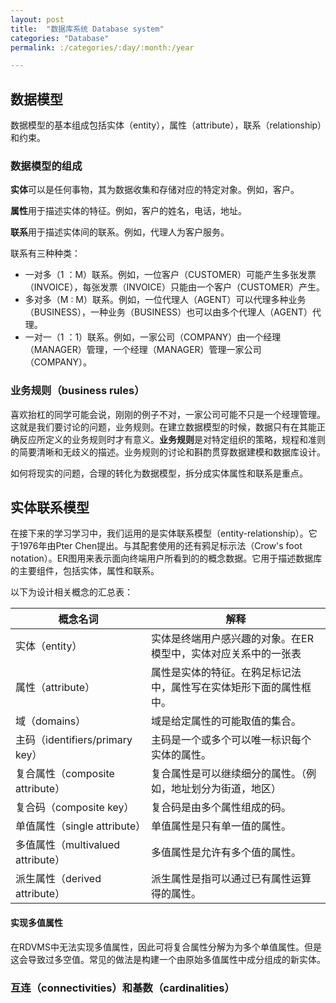 ```yaml
---
layout: post
title:  "数据库系统 Database system"
categories: "Database"
permalink: :/categories/:day/:month:/year

---
```


## 数据模型

数据模型的基本组成包括实体（entity），属性（attribute），联系（relationship）和约束。

### 数据模型的组成

**实体**可以是任何事物，其为数据收集和存储对应的特定对象。例如，客户。

**属性**用于描述实体的特征。例如，客户的姓名，电话，地址。

**联系**用于描述实体间的联系。例如，代理人为客户服务。

联系有三种种类：

* 一对多（1 ：M）联系。例如，一位客户（CUSTOMER）可能产生多张发票（INVOICE），每张发票（INVOICE）只能由一个客户（CUSTOMER）产生。
* 多对多（M : M）联系。例如，一位代理人（AGENT）可以代理多种业务（BUSINESS），一种业务（BUSINESS）也可以由多个代理人（AGENT）代理。
* 一对一（1 ：1）联系。例如，一家公司（COMPANY）由一个经理（MANAGER）管理，一个经理（MANAGER）管理一家公司（COMPANY）。

### 业务规则（business rules）

喜欢抬杠的同学可能会说，刚刚的例子不对，一家公司可能不只是一个经理管理。这就是我们要讨论的问题，业务规则。在建立数据模型的时候，数据只有在其能正确反应所定义的业务规则时才有意义。**业务规则**是对特定组织的策略，规程和准则的简要清晰和无歧义的描述。业务规则的讨论和斟酌贯穿数据建模和数据库设计。

如何将现实的问题，合理的转化为数据模型，拆分成实体属性和联系是重点。

## 实体联系模型

在接下来的学习学习中，我们运用的是实体联系模型（entity-relationship）。它于1976年由Pter Chen提出。与其配套使用的还有鸦足标示法（Crow's foot notation）。ER图用来表示面向终端用户所看到的的概念数据。它用于描述数据库的主要组件，包括实体，属性和联系。

以下为设计相关概念的汇总表：

| 概念名词                          | 解释                                                         |
| --------------------------------- | ------------------------------------------------------------ |
| 实体（entity）                    | 实体是终端用户感兴趣的对象。在ER模型中，实体对应关系中的一张表 |
| 属性（attribute）                 | 属性是实体的特征。在鸦足标记法中，属性写在实体矩形下面的属性框中。 |
| 域（domains）                     | 域是给定属性的可能取值的集合。                               |
| 主码（identifiers/primary key）   | 主码是一个或多个可以唯一标识每个实体的属性。                 |
| 复合属性（composite attribute）   | 复合属性是可以继续细分的属性。（例如，地址划分为街道，地区） |
| 复合码（composite key）           | 复合码是由多个属性组成的码。                                 |
| 单值属性（single attribute）      | 单值属性是只有单一值的属性。                                 |
| 多值属性（multivalued attribute） | 多值属性是允许有多个值的属性。                               |
| 派生属性（derived attribute）     | 派生属性是指可以通过已有属性运算得的属性。                   |

#### 实现多值属性

在RDVMS中无法实现多值属性，因此可将复合属性分解为为多个单值属性。但是这会导致过多空值。常见的做法是构建一个由原始多值属性中成分组成的新实体。

### 互连（connectivities）和基数（cardinalities）


